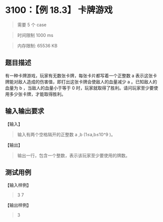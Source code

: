 # 3100：【例 18.3】 卡牌游戏

> 需要 5 个 case

> 时间限制 1000 ms

> 内存限制: 65536 KB

## 题目描述

有一种卡牌游戏，玩家有无数张卡牌，每张卡片都写着一个正整数 a 表示这张卡牌能对敌人造成的伤害值，即打出这张卡牌会使敌人的血量减少 a 。已知敌人的血量为 b ，当敌人的血量小于等于 0 时，玩家就取得了胜利。请问玩家至少要使用多少张卡牌，才能取得胜利。

## 输入输出要求

【输入】

> 输入有两个空格隔开的正整数 a ,b (1≤a,b≤10^9 )。

【输出】

> 输出一行，包含一个整数，表示该玩家至少要使用的牌数。

## 测试用例

【输入样例】

> 3 7

【输出样例】

> 3
